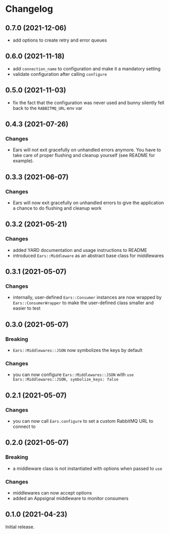 # Changelog

## 0.7.0 (2021-12-06)

- add options to create retry and error queues

## 0.6.0 (2021-11-18)

- add `connection_name` to configuration and make it a mandatory setting
- validate configuration after calling `configure`

## 0.5.0 (2021-11-03)

- fix the fact that the configuration was never used and bunny silently fell back to the `RABBITMQ_URL` env var

## 0.4.3 (2021-07-26)

### Changes

- Ears will not exit gracefully on unhandled errors anymore. You have to take care of proper flushing and cleanup yourself (see README for example).

## 0.3.3 (2021-06-07)

### Changes

- Ears will now exit gracefully on unhandled errors to give the application a chance to do flushing and cleanup work

## 0.3.2 (2021-05-21)

### Changes

- added YARD documentation and usage instructions to README
- introduced `Ears::Middleware` as an abstract base class for middlewares

## 0.3.1 (2021-05-07)

### Changes

- internally, user-defined `Ears::Consumer` instances are now wrapped by `Ears::ConsumerWrapper` to make the user-defined class smaller and easier to test

## 0.3.0 (2021-05-07)

### Breaking

- `Ears::Middlewares::JSON` now symbolizes the keys by default

### Changes

- you can now configure `Ears::Middlewares::JSON` with `use Ears::Middlewares::JSON, symbolize_keys: false`

## 0.2.1 (2021-05-07)

### Changes

- you can now call `Ears.configure` to set a custom RabbitMQ URL to connect to

## 0.2.0 (2021-05-07)

### Breaking

- a middleware class is not instantiated with options when passed to `use`

### Changes

- middlewares can now accept options
- added an Appsignal middleware to monitor consumers

## 0.1.0 (2021-04-23)

Initial release.
